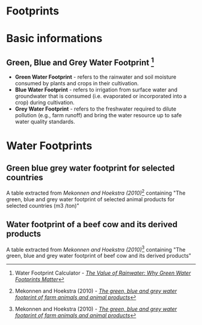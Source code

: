 # Footprints

# Basic informations
## Green, Blue and Grey Water Footprint [^1]
<ul>
<li> <b>Green Water Footprint</b> - refers to the rainwater and soil moisture consumed by plants and crops in their cultivation.

<li> <b>Blue Water Footprint</b> - refers to irrigation from surface water and groundwater that is consumed (i.e. evaporated or incorporated into a crop) during cultivation.

<li> <b>Grey Water Footprint</b> - refers to the freshwater required to dilute pollution (e.g., farm runoff) and bring the water resource up to safe water quality standards.
</ul>

# Water Footprints
## Green blue grey water footprint for selected countries
A table extracted from <i>Mekonnen and Hoekstra (2010)</i>[^2] containing "The green, blue and grey water footprint of selected animal products for selected countries (m3 /ton)"

## Water footprint of a beef cow and its derived products
A table extracted from <i>Mekonnen and Hoekstra (2010)</i>[^2] containing "The green, blue and grey water footprint of beef cow and its derived products"


[^1]: Water Footprint Calculator - <a href="https://www.watercalculator.org/footprint/rainwater-green-water-footprint/"><i>The Value of Rainwater: Why Green Water Footprints Matter</i></a>
[^2]: Mekonnen and Hoekstra (2010) - <a href="https://waterfootprint.org/media/downloads/Report-48-WaterFootprint-AnimalProducts-Vol1_1.pdf"><i>The green, blue and grey water footprint of farm animals and animal products</i></a>

